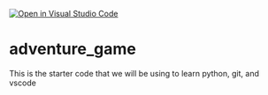 [![Open in Visual Studio Code](https://classroom.github.com/assets/open-in-vscode-2e0aaae1b6195c2367325f4f02e2d04e9abb55f0b24a779b69b11b9e10269abc.svg)](https://classroom.github.com/online_ide?assignment_repo_id=17642841&assignment_repo_type=AssignmentRepo)
# adventure_game
This is the starter code that we will be using to learn python, git, and vscode
